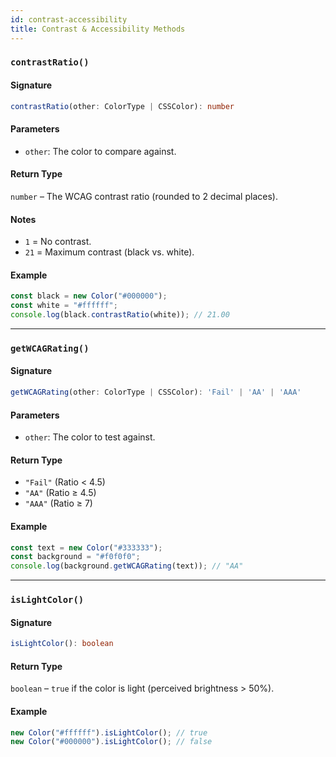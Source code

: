 ```yaml
---
id: contrast-accessibility
title: Contrast & Accessibility Methods
---
```


<!-- markdownlint-disable-file MD024 -->

### `contrastRatio()`

#### Signature

```typescript
contrastRatio(other: ColorType | CSSColor): number
```  

#### Parameters

- `other`: The color to compare against.  

#### Return Type

`number` – The WCAG contrast ratio (rounded to 2 decimal places).  

#### Notes

- `1` = No contrast.  
- `21` = Maximum contrast (black vs. white).  

#### Example

```javascript
const black = new Color("#000000");
const white = "#ffffff";
console.log(black.contrastRatio(white)); // 21.00
```  

---

### `getWCAGRating()`

#### Signature

```typescript
getWCAGRating(other: ColorType | CSSColor): 'Fail' | 'AA' | 'AAA'
```  

#### Parameters

- `other`: The color to test against.  

#### Return Type

- `"Fail"` (Ratio < 4.5)  
- `"AA"` (Ratio ≥ 4.5)  
- `"AAA"` (Ratio ≥ 7)  

#### Example

```javascript
const text = new Color("#333333");
const background = "#f0f0f0";
console.log(background.getWCAGRating(text)); // "AA"
```  

---

### `isLightColor()`

#### Signature

```typescript
isLightColor(): boolean
```  

#### Return Type

`boolean` – `true` if the color is light (perceived brightness > 50%).  

#### Example

```javascript
new Color("#ffffff").isLightColor(); // true
new Color("#000000").isLightColor(); // false
```  
